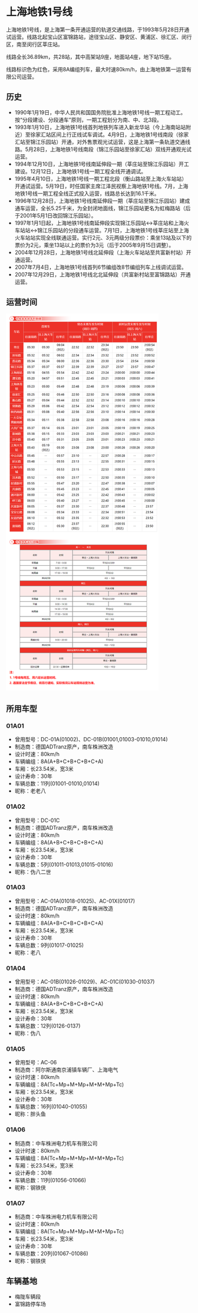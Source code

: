 # 上海地铁1号线

上海地铁1号线，是上海第一条开通运营的轨道交通线路，于1993年5月28日开通试运营。线路北起宝山区富锦路站，途径宝山区、静安区、黄浦区、徐汇区、闵行区，南至闵行区莘庄站。

线路全长36.89km，共28站，其中高架站9座，地面站4座，地下站15座。

线路标识色为红色，采用8A编组列车，最大时速80km/h，由上海地铁第一运营有限公司运营。

## 历史
* 1990年1月19日，中华人民共和国国务院批准上海地铁1号线一期工程动工。按“分段建设、分段通车”原则，一期工程划分为南、中、北3段。
* 1993年1月10日，上海地铁1号线首列地铁列车进入新龙华站（今上海南站站附近）至徐家汇站区间上行正线试车调试。4月9日，上海地铁1号线南段（徐家汇站至锦江乐园站）开通，对外售票观光试运营，这是上海第一条轨道交通线路。5月28日，上海地铁1号线南段（锦江乐园站至徐家汇站）双线开通观光试运营。
* 1994年12月10日，上海地铁1号线南延伸段一期（莘庄站至锦江乐园站）开工建设。12月12日，上海地铁1号线一期工程全线开通调试。
* 1995年4月10日，上海地铁1号线一期工程北段（衡山路站至上海火车站站）开通试运营。5月19日，时任国家主席江泽民视察上海地铁1号线。7月，上海地铁1号线一期工程全线正式投入运营，线路总长达到16.1千米。
* 1996年12月28日，上海地铁1号线南延伸段一期（莘庄站至锦江乐园站）建成通车运营，全长5.25千米，为全封闭地面线，锦江乐园站更名为虹梅路站（后于2001年5月1日改回锦江乐园站）。
* 1997年1月1日起，上海地铁1号线南延伸段实现锦江乐园站↔莘庄站和上海火车站站↔锦江乐园站的分段通车运营。7月1日，上海地铁1号线莘庄站至上海火车站站实现全线联通运营。实行2元、3元两级分段票价：乘坐13站及以下的票价为2元，乘坐13站以上的票价为3元（后于2005年9月15日调整）。
* 2004年12月28日，上海地铁1号线北延伸段（上海火车站站至共富新村站）开通运营。
* 2007年7月4日，上海地铁1号线首列6节编组改8节编组列车上线调试运营。
* 2007年12月29日，上海地铁1号线北北延伸段（共富新村站至富锦路站）开通运营。

## 运营时间
![](./time/1.png)

## 所用车型
### 01A01
* 曾用型号：DC-01A(01002)、DC-01B(01001,01003-01010,01014)
* 制造商：德国ADTranz原产，南车株洲改造
* 设计时速：80km/h
* 车辆编组：8A(A+B+C+B+C+B+C+A)
* 车厢：长23.54米，宽3米
* 设计寿命：30年
* 车辆总数：11列(01001-01010,01014)
* 昵称：老老八
### 01A02
* 曾用型号：DC-01C
* 制造商：德国ADTranz原产，南车株洲改造
* 设计时速：80km/h
* 车辆编组：8A(A+B+C+B+C+B+C+A)
* 车厢：长23.54米，宽3米
* 设计寿命：30年
* 车辆总数：5列(01011-01013,01015-01016)
* 昵称：伪八二世
### 01A03
* 曾用型号：AC-01A(01018-01025)、AC-01X(01017)
* 制造商：德国ADTranz原产，南车株洲改造
* 设计时速：80km/h
* 车辆编组：8A(A+B+C+B+C+B+C+A)
* 车厢：长23.54米，宽3米
* 设计寿命：30年
* 车辆总数：9列(01017-01025)
* 昵称：老八
### 01A04
* 曾用型号：AC-01B(01026-01029)、AC-01C(01030-01037)
* 制造商：德国ADTranz原产，南车株洲改造
* 设计时速：80km/h
* 车辆编组：8A(A+B+C+B+C+B+C+A)
* 车厢：长23.54米，宽3米
* 设计寿命：30年
* 车辆总数：12列(0126-0137)
* 昵称：伪八
### 01A05
* 曾用型号：AC-06
* 制造商：阿尔斯通南京浦镇车辆厂、上海电气
* 设计时速：80km/h
* 车辆编组：8A(Tc+Mp+M+Mp+M+M+Mp+Tc)
* 车厢：长23.54米，宽3米
* 设计寿命：30年
* 车辆总数：16列(01040-01055)
* 昵称：胖头鱼
### 01A06
* 制造商：中车株洲电力机车有限公司
* 设计时速：80km/h
* 车辆编组：8A(Tc+Mp+M+Mp+M+M+Mp+Tc)
* 车厢：长23.54米，宽3米
* 设计寿命：30年
* 车辆总数：11列(01056-01066)
* 昵称：钢铁侠
### 01A07
* 制造商：中车株洲电力机车有限公司
* 设计时速：80km/h
* 车辆编组：8A(Tc+Mp+M+Mp+M+M+Mp+Tc)
* 车厢：长23.54米，宽3米
* 设计寿命：30年
* 车辆总数：20列(01067-01086)
* 昵称：钢铁侠

## 车辆基地
* 梅陇车辆段
* 富锦路停车场
